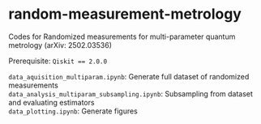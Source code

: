# random-measurement-metrology
Codes for Randomized measurements for multi-parameter quantum metrology (arXiv: 2502.03536)

Prerequisite: `Qiskit == 2.0.0`

`data_aquisition_multiparam.ipynb`: Generate full dataset of randomized measurements\
`data_analysis_multiparam_subsampling.ipynb`: Subsampling from dataset and evaluating estimators\
`data_plotting.ipynb`: Generate figures

